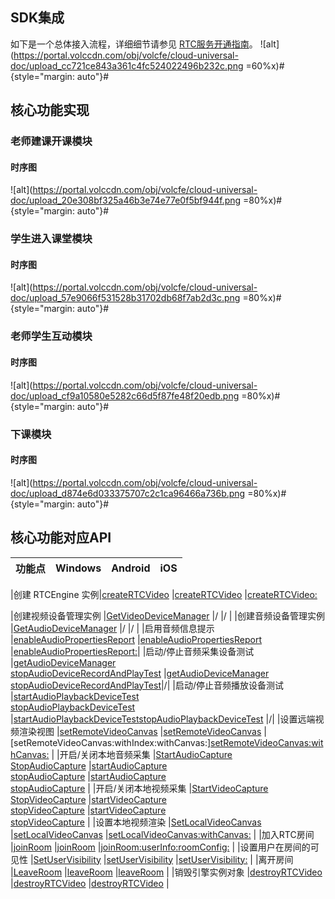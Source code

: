 ## SDK集成

如下是一个总体接入流程，详细细节请参见 [RTC服务开通指南](69865)。
![alt](https://portal.volccdn.com/obj/volcfe/cloud-universal-doc/upload_cc721ce843a361c4fc524022496b232c.png =60%x)#{style="margin: auto"}#

## 核心功能实现

### 老师建课开课模块

#### 时序图

![alt](https://portal.volccdn.com/obj/volcfe/cloud-universal-doc/upload_20e308bf325a46b3e74e77e0f5bf944f.png =80%x)#{style="margin: auto"}#



### 学生进入课堂模块

#### 时序图

![alt](https://portal.volccdn.com/obj/volcfe/cloud-universal-doc/upload_57e9066f531528b31702db68f7ab2d3c.png =80%x)#{style="margin: auto"}#



### 老师学生互动模块

#### 时序图

![alt](https://portal.volccdn.com/obj/volcfe/cloud-universal-doc/upload_cf9a10580e5282c66d5f87fe48f20edb.png =80%x)#{style="margin: auto"}#


### 下课模块

#### 时序图

![alt](https://portal.volccdn.com/obj/volcfe/cloud-universal-doc/upload_d874e6d033375707c2c1ca96466a736b.png =80%x)#{style="margin: auto"}#



## 核心功能对应API

|**功能点** |Windows |Android |iOS|
|--|--|--|--|

|创建 RTCEngine 实例|[createRTCVideo](Windows-api#creatertcvideo) |[createRTCVideo](Android-api#creatertcvideo) |[createRTCVideo:](iOS-api.md#creatertcvideo)

|创建视频设备管理实例 |[GetVideoDeviceManager](Windows-api.md#IRTCVideo-getvideodevicemanager) |/ |/ |
|创建音频设备管理实例 |[GetAudioDeviceManager](Windows-api.md#getaudiodevicemanager) |/ |/ |
|启用音频信息提示 |[enableAudioPropertiesReport](Windows-api#enableaudiopropertiesreport) |[enableAudioPropertiesReport](Android-api#enableaudiopropertiesreport) |[enableAudioPropertiesReport:](iOS-api.md#ByteRTCVideo-enableaudiopropertiesreport)|
|启动/停止音频采集设备测试 |[getAudioDeviceManager](Windows-api#getaudiodevicemanager)<br>[stopAudioDeviceRecordAndPlayTest](Windows-api#stopaudiodevicerecordandplaytest) |[getAudioDeviceManager](Android-api.md#getaudiodevicemanager)<br>[stopAudioDeviceRecordAndPlayTest](Android-api.md#stopaudiodevicerecordandplaytest)|/|
|启动/停止音频播放设备测试 |[startAudioPlaybackDeviceTest](Windows-api#startaudioplaybackdevicetest)<br>[stopAudioPlaybackDeviceTest](Windows-api#stopaudioplaybackdevicetest) |[startAudioPlaybackDeviceTest](Android-api.md#startaudioplaybackdevicetest)[stopAudioPlaybackDeviceTest](Android-api.md#stopaudioplaybackdevicetest) |/|
|设置远端视频渲染视图 |[setRemoteVideoCanvas](Windows-api#setremotevideocanvas) |[setRemoteVideoCanvas](Android-api#setremotevideocanvas) |[setRemoteVideoCanvas:withIndex:withCanvas:][setRemoteVideoCanvas:withCanvas:](iOS-api.md#setremotevideocanvas-withcanvas) |
|开启/关闭本地音频采集 |[StartAudioCapture](Windows-api#startaudiocapture)<br>[StopAudioCapture](Windows-api#stopaudiocapture) |[startAudioCapture](Android-api#startaudiocapture)<br>[stopAudioCapture](Android-api#stopaudiocapture) |[startAudioCapture](iOS-api.md#startaudiocapture)<br>[stopAudioCapture](iOS-api.md#stopaudiocapture) |
|开启/关闭本地视频采集 |[StartVideoCapture](Windows-api#startvideocapture)<br>[StopVideoCapture](Windows-api#stopvideocapture) |[startVideoCapture](Android-api#startvideocapture)<br>[stopVideoCapture](Android-api#stopvideocapture) |[startVideoCapture](iOS-api.md#startvideocapture)<br>[stopVideoCapture](iOS-api.md#stopvideocapture) |
|设置本地视频渲染 |[SetLocalVideoCanvas](Windows-api#setlocalvideocanvas) |[setLocalVideoCanvas](Android-api#setlocalvideocanvas) |[setLocalVideoCanvas:withCanvas:](iOS-api.md#setlocalvideocanvas-withcanvas) |
|加入RTC房间 |[joinRoom](Windows-api#joinroom) |[joinRoom](Android-api#joinroom) |[joinRoom:userInfo:roomConfig:](iOS-api.md#joinroom-userinfo-roomconfig) |
|设置用户在房间的可见性 |[SetUserVisibility](Windows-api#setuservisibility) |[setUserVisibility](Android-api#RTCRoom-setuservisibility) |[setUserVisibility:](iOS-api.md#ByteRTCRoom-setuservisibility) |
|离开房间 |[LeaveRoom](Windows-api#leaveroom) |[leaveRoom](Android-api#leaveroom) |[leaveRoom](iOS-api.md#leaveroom) |
|销毁引擎实例对象 |[destroyRTCVideo](Windows-api#destroyrtcvideo) |[destroyRTCVideo](Android-api#destroyrtcvideo) |[destroyRTCVideo](iOS-api.md#destroyrtcvideo) |